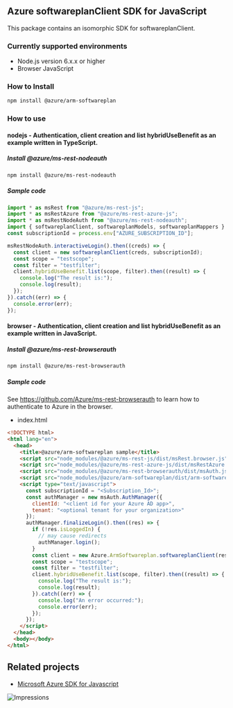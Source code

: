 ## Azure softwareplanClient SDK for JavaScript

This package contains an isomorphic SDK for softwareplanClient.

### Currently supported environments

- Node.js version 6.x.x or higher
- Browser JavaScript

### How to Install

```bash
npm install @azure/arm-softwareplan
```

### How to use

#### nodejs - Authentication, client creation and list hybridUseBenefit as an example written in TypeScript.

##### Install @azure/ms-rest-nodeauth

```bash
npm install @azure/ms-rest-nodeauth
```

##### Sample code

```typescript
import * as msRest from "@azure/ms-rest-js";
import * as msRestAzure from "@azure/ms-rest-azure-js";
import * as msRestNodeAuth from "@azure/ms-rest-nodeauth";
import { softwareplanClient, softwareplanModels, softwareplanMappers } from "@azure/arm-softwareplan";
const subscriptionId = process.env["AZURE_SUBSCRIPTION_ID"];

msRestNodeAuth.interactiveLogin().then((creds) => {
  const client = new softwareplanClient(creds, subscriptionId);
  const scope = "testscope";
  const filter = "testfilter";
  client.hybridUseBenefit.list(scope, filter).then((result) => {
    console.log("The result is:");
    console.log(result);
  });
}).catch((err) => {
  console.error(err);
});
```

#### browser - Authentication, client creation and list hybridUseBenefit as an example written in JavaScript.

##### Install @azure/ms-rest-browserauth

```bash
npm install @azure/ms-rest-browserauth
```

##### Sample code

See https://github.com/Azure/ms-rest-browserauth to learn how to authenticate to Azure in the browser.

- index.html
```html
<!DOCTYPE html>
<html lang="en">
  <head>
    <title>@azure/arm-softwareplan sample</title>
    <script src="node_modules/@azure/ms-rest-js/dist/msRest.browser.js"></script>
    <script src="node_modules/@azure/ms-rest-azure-js/dist/msRestAzure.js"></script>
    <script src="node_modules/@azure/ms-rest-browserauth/dist/msAuth.js"></script>
    <script src="node_modules/@azure/arm-softwareplan/dist/arm-softwareplan.js"></script>
    <script type="text/javascript">
      const subscriptionId = "<Subscription_Id>";
      const authManager = new msAuth.AuthManager({
        clientId: "<client id for your Azure AD app>",
        tenant: "<optional tenant for your organization>"
      });
      authManager.finalizeLogin().then((res) => {
        if (!res.isLoggedIn) {
          // may cause redirects
          authManager.login();
        }
        const client = new Azure.ArmSoftwareplan.softwareplanClient(res.creds, subscriptionId);
        const scope = "testscope";
        const filter = "testfilter";
        client.hybridUseBenefit.list(scope, filter).then((result) => {
          console.log("The result is:");
          console.log(result);
        }).catch((err) => {
          console.log("An error occurred:");
          console.error(err);
        });
      });
    </script>
  </head>
  <body></body>
</html>
```

## Related projects

- [Microsoft Azure SDK for Javascript](https://github.com/Azure/azure-sdk-for-js)

![Impressions](https://azure-sdk-impressions.azurewebsites.net/api/impressions/azure-sdk-for-js/sdk/softwareplan/arm-softwareplan/README.png)
